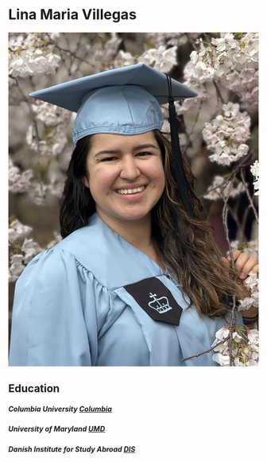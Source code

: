 # Lina Maria Villegas

![](LinaGrad.jpg)

## Education

##### Columbia University [Columbia](https://www.columbia.edu/) 

##### University of Maryland [UMD](https://umd.edu/)

##### Danish Institute for Study Abroad [DIS](https://disabroad.org/copenhagen/)

